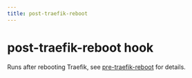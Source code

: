 ```yaml
---
title: post-traefik-reboot
---
```


# post-traefik-reboot hook

Runs after rebooting Traefik, see [pre-traefik-reboot](../pre-traefik-reboot) for details.
